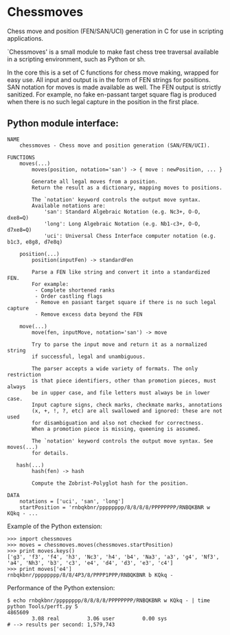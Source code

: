 Chessmoves
==========
Chess move and position (FEN/SAN/UCI) generation in C for use in scripting
applications.

`Chessmoves' is a small module to make fast chess tree traversal available in a
scripting environment, such as Python or sh.

In the core this is a set of C functions for chess move making, wrapped for
easy use. All input and output is in the form of FEN strings for positions.
SAN notation for moves is made available as well. The FEN output is strictly
sanitized. For example, no fake en-passant target square flag is produced
when there is no such legal capture in the position in the first place.

Python module interface:
------------------------

```
NAME
    chessmoves - Chess move and position generation (SAN/FEN/UCI).

FUNCTIONS
    moves(...)
        moves(position, notation='san') -> { move : newPosition, ... }

        Generate all legal moves from a position.
        Return the result as a dictionary, mapping moves to positions.

        The `notation' keyword controls the output move syntax.
        Available notations are:
            'san': Standard Algebraic Notation (e.g. Nc3+, O-O, dxe8=Q)
            'long': Long Algebraic Notation (e.g. Nb1-c3+, O-O, d7xe8=Q)
            'uci': Universal Chess Interface computer notation (e.g. b1c3, e8g8, d7e8q)

    position(...)
        position(inputFen) -> standardFen

        Parse a FEN like string and convert it into a standardized FEN.
        For example:
         - Complete shortened ranks
         - Order castling flags
         - Remove en passant target square if there is no such legal capture
         - Remove excess data beyond the FEN

    move(...)
        move(fen, inputMove, notation='san') -> move

        Try to parse the input move and return it as a normalized string
        if successful, legal and unambiguous.

        The parser accepts a wide variety of formats. The only restriction
        is that piece identifiers, other than promotion pieces, must always
        be in upper case, and file letters must always be in lower case.
        Input capture signs, check marks, checkmate marks, annotations
        (x, +, !, ?, etc) are all swallowed and ignored: these are not used
        for disambiguation and also not checked for correctness.
        When a promotion piece is missing, queening is assumed.

        The `notation' keyword controls the output move syntax. See moves(...)
        for details.

   hash(...)
        hash(fen) -> hash

        Compute the Zobrist-Polyglot hash for the position.

DATA
    notations = ['uci', 'san', 'long']
    startPosition = 'rnbqkbnr/pppppppp/8/8/8/8/PPPPPPPP/RNBQKBNR w KQkq - ...
```

Example of the Python extension:
```
>>> import chessmoves
>>> moves = chessmoves.moves(chessmoves.startPosition)
>>> print moves.keys()
['g3', 'f3', 'f4', 'h3', 'Nc3', 'h4', 'b4', 'Na3', 'a3', 'g4', 'Nf3', 'a4', 'Nh3', 'b3', 'c3', 'e4', 'd4', 'd3', 'e3', 'c4']
>>> print moves['e4']
rnbqkbnr/pppppppp/8/8/4P3/8/PPPP1PPP/RNBQKBNR b KQkq -
```
Performance of the Python extension:
```
$ echo rnbqkbnr/pppppppp/8/8/8/8/PPPPPPPP/RNBQKBNR w KQkq - | time python Tools/perft.py 5
4865609
        3.08 real         3.06 user         0.00 sys
# --> results per second: 1,579,743
```

